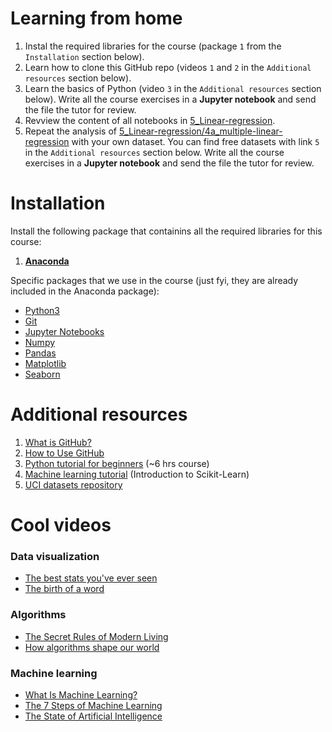 # Learning from home
1. Instal the required libraries for the course (package `1` from the `Installation` section below).
2. Learn how to clone this GitHub repo (videos `1` and `2` in the `Additional resources` section below).
3. Learn the basics of Python (video `3` in the `Additional resources` section below). Write all the course exercises in a **Jupyter notebook** and send the file the tutor for review.
4. Revview the content of all notebooks in [5_Linear-regression](https://github.com/Heldenkombinat/Tutorials/tree/master/Data-Analysis/5_Linear-regression).
5. Repeat the analysis of [5_Linear-regression/4a_multiple-linear-regression](https://github.com/Heldenkombinat/Tutorials/blob/master/Data-Analysis/5_Linear-regression/4a_multiple-linear-regression_housing.ipynb) with your own dataset. You can find free datasets with link `5` in the `Additional resources` section below. Write all the course exercises in a **Jupyter notebook** and send the file the tutor for review.

# Installation

Install the following package that containins all the required libraries for this course:
1. [**Anaconda**](https://www.anaconda.com/distribution/)

Specific packages that we use in the course (just fyi, they are already included in the Anaconda package):
- [Python3](https://www.python.org/downloads/)
- [Git](https://git-scm.com/book/en/v2/Getting-Started-Installing-Git)
- [Jupyter Notebooks](https://jupyter.org/install)
- [Numpy](https://scipy.org/install.html)
- [Pandas](http://pandas.pydata.org/pandas-docs/stable/install.html)
- [Matplotlib](https://matplotlib.org/users/installing.html)
- [Seaborn](https://seaborn.pydata.org/installing.html)


# Additional resources
1. [What is GitHub?](https://www.youtube.com/watch?v=w3jLJU7DT5E)
2. [How to Use GitHub](https://www.youtube.com/watch?v=Loav1kbA640)
3. [Python tutorial for beginners](https://www.youtube.com/watch?v=_uQrJ0TkZlc) (~6 hrs course)
4. [Machine learning tutorial](https://github.com/jakevdp/sklearn_tutorial) (Introduction to Scikit-Learn)
5. [UCI datasets repository](https://archive.ics.uci.edu/ml/datasets.php)


# Cool videos

### Data visualization
- [The best stats you've ever seen](https://www.youtube.com/watch?v=usdJgEwMinM)
- [The birth of a word](https://www.youtube.com/watch?v=RE4ce4mexrU)

### Algorithms
- [The Secret Rules of Modern Living](https://www.youtube.com/watch?v=k2AqGongii0)
- [How algorithms shape our world](https://www.youtube.com/watch?v=ENWVRcMGDoU)

### Machine learning
- [What Is Machine Learning?](https://www.youtube.com/watch?v=ukzFI9rgwfU)
- [The 7 Steps of Machine Learning](https://www.youtube.com/watch?v=nKW8Ndu7Mjw)
- [The State of Artificial Intelligence](https://www.youtube.com/watch?v=NKpuX_yzdYs)
